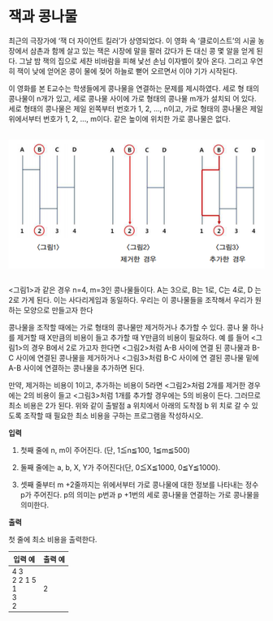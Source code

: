 잭과 콩나물
====================================

최근의 극장가에 ‘잭 더 자이언트 킬러’가 상영되었다. 이 영화 속 ‘클로이스트’의 시골 농장에서 삼촌과 함께 살고 있는 잭은 시장에 말을 팔러 갔다가 돈 대신 콩 몇 알을 얻게 된다. 그날 밤 잭의 집으로 세찬 비바람을 피해 낯선 손님 이자벨이 찾아 온다. 그리고 우연히 잭이 낮에 얻어온 콩이 물에 젖어 하늘로 뻗어 오르면서 이야 기가 시작된다. 

이 영화를 본 E교수는 학생들에게 콩나물을 연결하는 문제를 제시하였다. 세로 형 태의 콩나물이 n개가 있고, 세로 콩나물 사이에 가로 형태의 콩나물 m개가 설치되 어 있다. 세로 형태의 콩나물은 제일 왼쪽부터 번호가 1, 2, ..., n이고, 가로 형태의 콩나물은 제일 위에서부터 번호가 1, 2, ..., m이다. 같은 높이에 위치한 가로 콩나물은 없다.

<br>
<div align="center">
<img src="./img/figure.png" align="center">
</div>
<br>

<그림1>과 같은 경우 n=4, m=3인 콩나물들이다. A는 3으로, B는 1로, C는 4로, D 는 2로 가게 된다. 이는 사다리게임과 동일하다. 우리는 이 콩나물들을 조작해서 우리가 원하는 모양으로 만들고자 한다

콩나물을 조작할 때에는 가로 형태의 콩나물만 제거하거나 추가할 수 있다. 콩나 물 하나를 제거할 때 X만큼의 비용이 들고 추가할 때 Y만큼의 비용이 필요하다. 예 를 들어 <그림1>의 경우 B에서 2로 가고자 한다면 <그림2>처럼 A-B 사이에 연결 된 콩나물과 B-C 사이에 연결된 콩나물을 제거하거나 <그림3>처럼 B-C 사이에 연 결된 콩나물 밑에 A-B 사이에 연결하는 콩나물을 추가하면 된다.

만약, 제거하는 비용이 1이고, 추가하는 비용이 5라면 <그림2>처럼 2개를 제거한 경우에는 2의 비용이 들고 <그림3>처럼 1개를 추가할 경우에는 5의 비용이 든다. 그러므로 최소 비용은 2가 된다. 위와 같이 출발점 a 위치에서 아래의 도착점 b 위 치로 갈 수 있도록 조작할 때 필요한 최소 비용을 구하는 프로그램을 작성하시오.

**입력** 

1. 첫째 줄에 n, m이 주어진다. (단, 1≦n≦100, 1≦m≦500)

2. 둘째 줄에는 a, b, X, Y가 주어진다(단, 0≦X≦1000, 0≦Y≦1000).

3. 셋째 줄부터 m +2줄까지는 위에서부터 가로 콩나물에 대한 정보를 나타내는 정수 p가 주어진다. p의 의미는 p번과 p +1번의 세로 콩나물을 연결하는 가로 콩나물을 의미한다.

**출력**  

첫 줄에 최소 비용을 출력한다.     

| 입력 예                    |      출력 예                |
|---------------------------|-----------------------------|
| 4 3 <br> 2 2 1 5 <br> 1 <br> 3 <br> 2 | 2                        |

